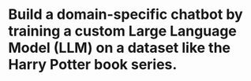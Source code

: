 # Build a domain-specific chatbot by training a custom Large Language Model (LLM) on a dataset like the Harry Potter book series.
